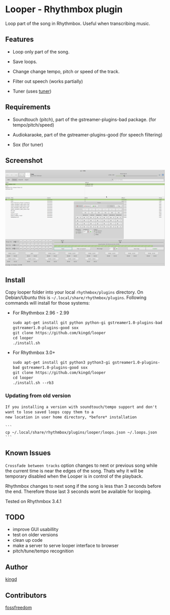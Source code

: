 # Looper - Rhythmbox plugin

Loop part of the song in Rhythmbox. Useful when transcribing music.

## Features

- Loop only part of the song.

- Save loops.

- Change change tempo, pitch or speed of the track.

- Filter out speech (works partially)

- Tuner (uses [tuner](https://github.com/lafrech/tuner/))


## Requirements

- Soundtouch (pitch), part of the gstreamer-plugins-bad package. (for tempo/pitch/speed)

- Audiokaraoke, part of the gstreamer-plugins-good (for speech filtering)

- Sox (for tuner)

## Screenshot

![Alt text](looper.png?raw=true "Loop part of the song and change tempo, pitch or speed.")


## Install

Copy looper folder into your local `rhythmbox/plugins` directory. On Debian/Ubuntu 
this is `~/.local/share/rhythmbox/plugins`. Following commands will install for those systems:

* For Rhythmbox 2.96 - 2.99

    ```
    sudo apt-get install git python python-gi gstreamer1.0-plugins-bad gstreamer1.0-plugins-good sox
    git clone https://github.com/kingd/looper
    cd looper
    ./install.sh
    ```

* For Rhythmbox 3.0+

    ```
    sudo apt-get install git python3 python3-gi gstreamer1.0-plugins-bad gstreamer1.0-plugins-good sox
    git clone https://github.com/kingd/looper
    cd looper
    ./install.sh --rb3
    ```

### Updating from old version

    If you installing a version with soundtouch/tempo support and don't want to lose saved loops copy them to a
    new location in user home directory, *before* installation

    ```
    cp ~/.local/share/rhythmbox/plugins/looper/loops.json ~/.loops.json
    ```

## Known Issues

`Crossfade between tracks` option changes to next or previous song while the
current time is near the edges of the song. Thats why it will be temporary
disabled when the Looper is in control of the playback. 

Rhythmbox changes to next song if the song is less than 3 seconds before the end.
Therefore those last 3 seconds wont be available for looping.

Tested on Rhythmbox 3.4.1

## TODO

- improve GUI usabillity
- test on older versions
- clean up code
- make a server to serve looper interface to browser
- pitch/tune/tempo recognition

## Author

[kingd](https://github.com/kingd/)

## Contributors

[fossfreedom](https://github.com/fossfreedom/)
